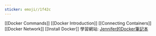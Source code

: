 ```yaml
---
sticker: emoji//1f42c
---
```

[[Docker Commands]]
[[Docker Introduction]]
[[Connecting Containers]]
[[Docker Network]]
[[Install Docker]]
學習網站:
[Jennifer的Docker筆記本](https://cutejaneii.gitbook.io/docker)
